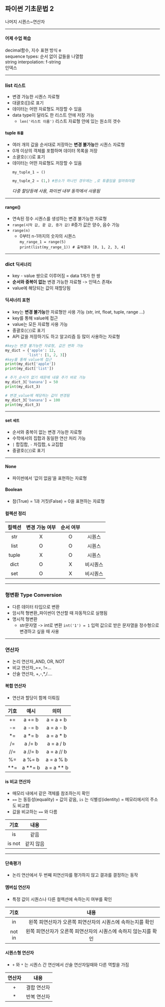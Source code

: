 ## 파이썬 기초문법 2  
나머지 시퀀스~연산자

---
#### 어제 수업 복습  
decimal함수, 지수 표현 방식 e  
sequence types: 순서 없이 값들을 나열함  
string interpolation: f-string  
인덱스  

---
### list `리스트`  
- 변경 가능한 시퀀스 자료형  
- 대괄호([])로 표기  
- 데이터는 어떤 자료형도 저장할 수 있음   
- data type이 달라도 한 리스트 안에 저장 가능  
  - `len('리스트 이름')` 리스트 자료형 안에 있는 원소의 갯수

#### tuple `튜플`  
- 여러 개의 값을 순서대로 저장하는 **변경 불가능**한 시퀀스 자료형  
- 0개 이상의 객체를 포함하며 데이터 목록을 저장  
- 소괄호(`()`)로 표기  
- 데이터는 어떤 자료형도 저장할 수 있음  
  ```python  
  my_tuple_1 = ()

  my_tuple_2 = (1,) #원소가 하나인 경우에는 ,로 튜플임을 알려줘야함
  ```  
  *다중 할당등에 사용, 파이썬 내부 동작에서 사용됨*

---

#### range()  
 - 연속된 정수 시퀀스를 생성하는 변경 불가능한 자료형  
- `range(시작 값, 끝 값, 증가 값)` #증가 값은 양수, 음수 가능  
- `range(n)`  
    - 0부터 n-1까지의 숫자의 시퀀스  
`my_range_1 = range(5)`  
`print(list(my_range_1)) # 출력결과 [0, 1, 2, 3, 4]`  

---
### dict `딕셔너리`  
- key - value 쌍으로 이루어짐 = data 1개가 한 쌍  
- **순서와 중복이 없는** 변경 가능한 자료형 -> 인덱스 존재x  
- value에 해당되는 값이 재할당됨  

#### 딕셔너리 표현  
- key는 **변경 불가능**한 자료형만 사용 가능 (str, int, float, tuple, range …)  
- key를 통해 value에 접근  
- value는 모든 자료형 사용 가능  
- 중괄호(`{}`)로 표기  
- API 값을 저장하기도 하고 알고리즘 등 많이 사용하는 자료형  

```python
#key는 변경 불가능한 자료형, 값은 변화 가능
my_dict = {'apple': 12, 
          'list': [1, 2, 3]}
#key를 통해 value에 접근
print(my_dict['apple'])
print(my_dict['list'])

# 추가_순서가 없기 때문에 내용 추가 바로 가능
my_dict_3['banana'] = 50
print(my_dict_3)

# 변경_value에 해당하는 값이 변경됨
my_dict_3['banana'] = 100
print(my_dict_3)
```
---
#### set `세트`
- 순서와 중복이 없는 변경 가능한 자료형  
- 수학에서의 집합과 동일한 연산 처리 가능  
- `|` 합집합, `-` 차집합, `&` 교집합  
- 중괄호(`{}`)로 표기  
---
#### None  
- 파이썬에서 ‘값이 없음’을 표현하는 자료형
#### Boolean  
- 참(True) = 1과 거짓(False) = 0을 표현하는 자료형

#### 컬렉션 정리  
|     컬렉션    	|     변경 가능 여부    	|     순서 여부    	|          	|
|:-------------:	|:---------------------:	|:----------------:	|:--------:	|
|       str     	|            X          	|         O        	|  시퀀스  	|
|      list     	|            O          	|         O        	|  시퀀스  	|
|      tuple    	|            X          	|         O        	|  시퀀스  	|
|       dict     	|            O          	|         X        	| 비시퀀스 	|
|      set     	|            O          	|         X        	| 비시퀀스 	|
---
### 형변환 Type Conversion  
- 다른 데이터 타입으로 변환
- 암시적 형변환_파이썬이 연산할 때 자동적으로 실행됨
- 명시적 형변환
  - str문자열 -> int로 변환 `int('1') = 1`
  입력 값으로 받은 문자열을 정수형으로 변경하고 싶을 때 사용
---
### 연산자  
- 논리 연산자_AND, OR, NOT
- 비교 연산자_==, !=...
- 산술 연산자, +,-,*,/....
#### 복합 연산자  
- 연산과 할당이 함께 이뤄짐  

|     기호    	|         예시         	|          의미           	|
|:-----------:	|:----------------:	|:-------------------:	|
|      +=     	|      a   += b    	|      a   = a + b    	|
|      -=     	|      a   -= b    	|      a   = a - b    	|
|      *=     	|      a   *= b    	|      a   = a * b    	|
|      /=     	|      a   /= b    	|      a   = a / b    	|
|      //=    	|     a   //= b    	|     a   = a // b    	|
|      %=     	|      a   %= b    	|      a   = a % b    	|
|      **=    	|     a   **= b    	|     a   = a ** b    	|

#### is 비교 연산자  
- 매모리 내에서 같은 객체를 참조하는지 확인
- `==` 는 동등성(equality) = 값이 같음, `is` 는 식별성(identity) = 메모리에서의 주소도 비교함
- 값을 비교하는 `==` 와 다름

|       기호      	|         내용       	|
|:---------------:	|:------------------:	|
|         is      	|         같음       	|
|        is not      |         같지 않음      | 

---
#### 단축평가  
- 논리 연산에서 두 번째 피연산자를 평가하지 않고 결과를 결정하는 동작

#### 멤버십 연산자  
- 특정 값이 시퀀스나 다른 컬렉션에 속하는지 여부를 확인  

|       기호      	|                                    내용                                  	|
|:---------------:	|:------------------------------------------------------------------------:	|
|        in       	|        왼쪽   피연산자가 오른쪽 피연산자의 시퀀스에 속하는지를 확인      	|
|     not   in    	|     왼쪽   피연산자가 오른쪽 피연산자의 시퀀스에 속하지 않는지를 확인    	|

#### 시퀀스형 연산자  
- `+` 와 `*` 는 시퀀스 간 연산에서 산술 연산자일때와 다른 역할을 가짐  

|     연산자    	|          내용        	|
|:-------------:	|:--------------------:	|
|        +      	|     결합   연산자    	|
|        *      	|     반복   연산자    	|

